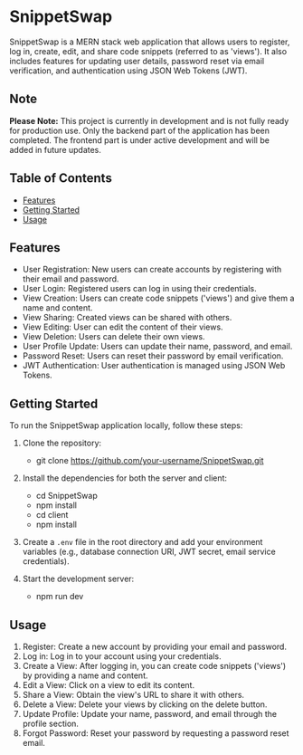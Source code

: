 # SnippetSwap

SnippetSwap is a MERN stack web application that allows users to register, log in, create, edit, and share code snippets (referred to as 'views'). It also includes features for updating user details, password reset via email verification, and authentication using JSON Web Tokens (JWT).

## Note

**Please Note:** This project is currently in development and is not fully ready for production use. Only the backend part of the application has been completed. The frontend part is under active development and will be added in future updates.


## Table of Contents

- [Features](#features)
- [Getting Started](#getting-started)
- [Usage](#usage)

## Features

- User Registration: New users can create accounts by registering with their email and password.
- User Login: Registered users can log in using their credentials.
- View Creation: Users can create code snippets ('views') and give them a name and content.
- View Sharing: Created views can be shared with others.
- View Editing: User can edit the content of their views.
- View Deletion: Users can delete their own views.
- User Profile Update: Users can update their name, password, and email.
- Password Reset: Users can reset their password by email verification.
- JWT Authentication: User authentication is managed using JSON Web Tokens.

## Getting Started

To run the SnippetSwap application locally, follow these steps:

1. Clone the repository:
    - git clone https://github.com/your-username/SnippetSwap.git

2. Install the dependencies for both the server and client:

    - cd SnippetSwap
    - npm install
    - cd client
    - npm install

3. Create a `.env` file in the root directory and add your environment variables (e.g., database connection URI, JWT secret, email service credentials).

4. Start the development server:
    - npm run dev


## Usage

1. Register: Create a new account by providing your email and password.
2. Log in: Log in to your account using your credentials.
3. Create a View: After logging in, you can create code snippets ('views') by providing a name and content.
4. Edit a View: Click on a view to edit its content.
5. Share a View: Obtain the view's URL to share it with others.
6. Delete a View: Delete your views by clicking on the delete button.
7. Update Profile: Update your name, password, and email through the profile section.
8. Forgot Password: Reset your password by requesting a password reset email.



